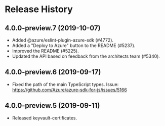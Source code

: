 # Release History

## 4.0.0-preview.7 (2019-10-07)
- Added @azure/eslint-plugin-azure-sdk (#4772).
- Added a "Deploy to Azure" button to the README (#5237).
- Improved the README (#5225).
- Updated the API based on feedback from the architects team (#5340).

## 4.0.0-preview.6 (2019-09-17)
- Fixed the path of the main TypeScript types. Issue: https://github.com/Azure/azure-sdk-for-js/issues/5166

## 4.0.0-preview.5 (2019-09-11)
- Released keyvault-certificates.

